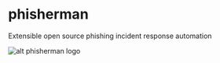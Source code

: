 # phisherman
Extensible open source phishing incident response automation

![alt phisherman logo](https://martinspielmann.de/pseudorandombullshitgenerator/wp-content/uploads/2019/01/phisherman.png)
